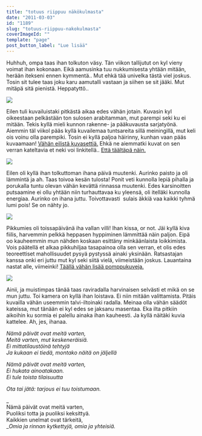 ```yaml
---
title: "totuus riippuu näkökulmasta"
date: "2011-03-03"
id: "1189"
slug: "totuus-riippuu-nakokulmasta"
coverImageId: ""
template: "page"
post_button_label: "Lue lisää"
---
```


Huhhuh, ompa taas ihan tolkuton väsy. Tän viikon tallijutut on kyl vieny voimat ihan kokonaan. Eikä aamusinka tuu nukkumisesta yhtään mitään, herään itekseni ennen kymmentä.. Mut ehkä tää univelka tästä viel joskus. Tosin sit tulee taas joku karu aamutalli vastaan ja siihen se sit jääki. Mut mitäpä sitä pienistä. Heppatyttö..  
  

[![](images/nimet%25C3%25B6n5.png)](https://lh4.googleusercontent.com/-todgR8wdr7w/TXAKKK6jQ_I/AAAAAAAAACQ/W7_GApQe9yY/s1600/nimet%25C3%25B6n5.png)

  
Eilen tuli kuvailuistaki pitkästä aikaa edes vähän jotain. Kuvasin kyl oikeestaan pelkästään ton sulosen arabitamman, mut parempi seki ku ei mitään. Tekis kyllä mieli kunnon rakenne- ja pääkuvausta sarjatyönä. Aiemmin täl viikol pääs kyllä kuvailemaa tuntsareita sillä meiningillä, mut keli ois voinu olla parempiki. Tosin ei kyllä paljoa häirinny, kunhan vaan pääs kuvaamaan! [Vähän eilistä kuvasettiä.](http://maisaw.otukset.fi/kuvat/2011/Tallit%20ja%20hevoset/Tortolan%20Tallit%202/) Ehkä ne aiemmatki kuvat on sen verran kateltavia et neki voi linkitellä.. [Että täältäpä näin.](http://maisaw.otukset.fi/kuvat/2011/Tallit+ja+hevoset/Tortolan+Tallit/)  
  

[![](images/nimet%25C3%25B6n4.png)](https://lh4.googleusercontent.com/-o_OIjkZG7Uo/TW_7z0JBMTI/AAAAAAAAACA/TAduzNOKc6E/s1600/nimet%25C3%25B6n4.png)

  
Eilen oli kyllä ihan tolkuttoman ihana päivä muutenki. Aurinko paisto ja oli lämmintä ja ah. Taas toivoa kesän tulosta! Ponit veti kunnolla lepiä pihalla ja porukalla tuntu olevan vähän kevättä rinnassa muutenki. Edes karsinoitten putsaamine ei ollu yhtään niin turhauttavaa ku yleensä, oli itelläki kunnolla energiaa. Aurinko on ihana juttu. Toivottavasti  sulais äkkiä vaa kaikki tyhmä lumi pois! Se on nähty jo.  
  

[![](images/nimet%25C3%25B6n6.png)](https://lh6.googleusercontent.com/-rKaKgfRgq1E/TW_72TEZicI/AAAAAAAAACI/0VEMTQLS0Iw/s1600/nimet%25C3%25B6n6.png)

  
Pikkumies oli toissapäivänä iha vallan villi! Ihan kissa, or not. Jäi kyllä kiva fiilis, harvemmin pelkkä heppasen hyppiminen lämmittää näin paljon. Eipä oo kauheemmin mun nähden koskaan esittäny minkäänlaista loikkimista. Vois päätellä et alkaa pikkuhiljaa tasapainoa olla sen verran, et olis edes teoreettiset mahollisuudet pysyä pystyssä ainaki yksinään. Ratsastajan kanssa onki eri juttu mut kyl seki siitä vielä, viimeistään joskus. Lauantaina nastat alle, viimeinki! [Täällä vähän lisää pomppukuveja.](http://maisaw.otukset.fi/kuvat/2011/Tallit+ja+hevoset/Dedicated+Kemp/)  
  

[![](images/nimet%25C3%25B6n7.png)](https://lh6.googleusercontent.com/-jPl1sHp1NFU/TXAIuRbIocI/AAAAAAAAACM/nOD0YtX70o8/s1600/nimet%25C3%25B6n7.png)

  
Ainii, ja muistimpas tänää taas raviradalla harvinaisen selvästi et mikä on se mun juttu. Toi kamera on kyllä ihan loistava. Ei niin mitään valittamista. Pitäis kuvailla vähän useemmin talvi-iltoinaki radalla. Meinaa olla vähän säädöt kateissa, mut tänään ei kyl edes se jaksanu masentaa. Eka ilta pitkiin aikoihin ku sormia ei palellu ainaka ihan kauheesti. Ja kyllä näitäki kuvia kattelee. Ah, jes, ihanaa.  
  

_Nämä päivät ovat meitä varten,  
Meitä varten, mut keskeneräisiä.  
Ei mittatilaustöinä tehtyjä  
Ja kukaan ei tiedä, montako näitä on jäljellä_

_Nämä päivät ovat meitä varten,  
Ei hukata ainoatakaan.  
Ei tule toista tilaisuutta_

_Ota tai jätä: tarjous ei tuu toistumaan._

_  
Nämä päivät ovat meitä varten,  
Puoliksi totta ja puoliksi keksittyä.  
Kaikkien unelmat ovat tärkeitä,  
__Omia ja rinnan kytkettyjä, omia ja yhteisiä._
